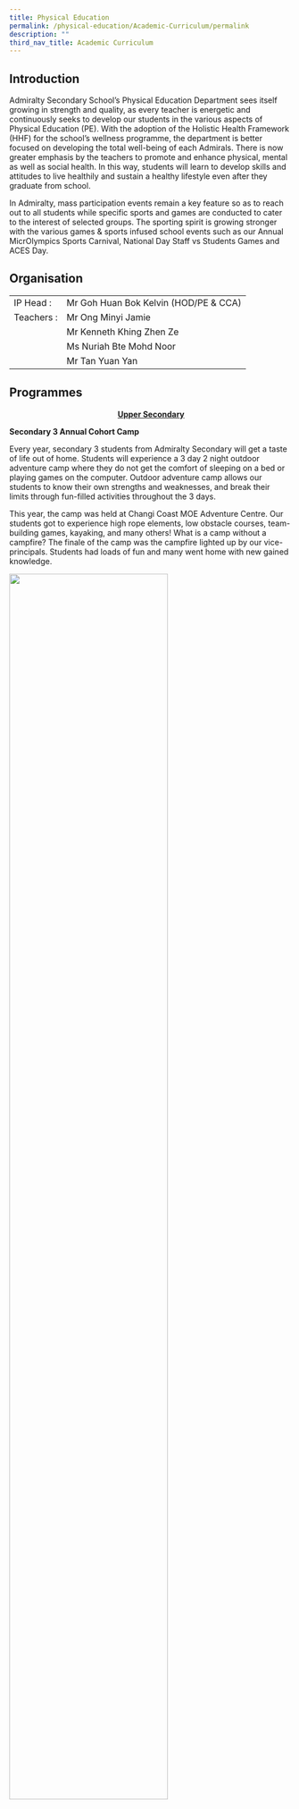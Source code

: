 ```yaml
---
title: Physical Education
permalink: /physical-education/Academic-Curriculum/permalink
description: ""
third_nav_title: Academic Curriculum
---
```

Introduction
------------

Admiralty Secondary School’s Physical Education Department sees itself growing in strength and quality, as every teacher is energetic and continuously seeks to develop our students in the various aspects of Physical Education (PE). With the adoption of the Holistic Health Framework (HHF) for the school’s wellness programme, the department is better focused on developing the total well-being of each Admirals. There is now greater emphasis by the teachers to promote and enhance physical, mental as well as social health. In this way, students will learn to develop skills and attitudes to live healthily and sustain a healthy lifestyle even after they graduate from school.

In Admiralty, mass participation events remain a key feature so as to reach out to all students while specific sports and games are conducted to cater to the interest of selected groups. The sporting spirit is growing stronger with the various games & sports infused school events such as our Annual MicrOlympics Sports Carnival, National Day Staff vs Students Games and ACES Day.


Organisation
------------

|  |  |
|---|---|
| IP Head         : | Mr Goh Huan Bok Kelvin (HOD/PE & CCA)  |
| Teachers       :  | Mr Ong Minyi Jamie |
|  | Mr Kenneth Khing Zhen Ze |
|  | Ms Nuriah Bte Mohd Noor  |
|   |  Mr Tan Yuan Yan |

Programmes
----------

<p style="text-align: center;">&nbsp;<strong style="background-color: transparent; text-align: left;"><span style="text-decoration: underline;">Upper Secondary</span></strong></p>

**Secondary 3 Annual Cohort Camp**

Every year, secondary 3 students from Admiralty Secondary will get a taste of life out of home. Students will experience a 3 day 2 night outdoor adventure camp where they do not get the comfort of sleeping on a bed or playing games on the computer. Outdoor adventure camp allows our students to know their own strengths and weaknesses, and break their limits through fun-filled activities throughout the 3 days.

This year, the camp was held at Changi Coast MOE Adventure Centre. Our students got to experience high rope elements, low obstacle courses, team-building games, kayaking, and many others! What is a camp without a campfire? The finale of the camp was the campfire lighted up by our vice-principals. Students had loads of fun and many went home with new gained knowledge.

<img src="/images/pe1.png"
		 style="width:75%">

<p style="text-align: center;"><em>Instructors going through the techniques of belaying with the students, in preparation for rock climbing (over the right)</em></p>

<img src="/images/pe2.png"
		 style="width:75%">

<p style="text-align: center;"><em>Students’ holding on to each other’s kayaks to form a chain to withstand the strong waves</em></p>

<img src="/images/pe3.png"
		 style="width:75%">

<p style="text-align: center;"><em>Students displaying one of our lights value, Graciousness by serving their fellow school mates lunch.</em></p>

<img src="/images/diamonds%20in%20triplicate.jpg"
		 style="width:40%">

**Weekly Fun & Fitness Club (FFC)**

The Fun and Fitness Club was created to replace the passé Trim & Fit programme as it seeks to make physical activity more engaging. Catering to students with higher body mass indices (BMI), the FFC aims to get these students to see that sports and exercise not only helps to improve their health and reduce weight but is fun and interesting at the same time. FFC kicked off the year with a series of activities under the Sports Education Programme (SEP). Over the years our students have participated in various sports such as Archery, Chanbara, Combat Aerobics, Floorball, Futsal, Hip Hop Dance, Inline Skating, Silat, Kangoo Jump, Soccer and Tag Rugby. The SEP allows the students to experience a variety of sports on top of the activities conducted during the school’s normal PE programme. The various programmes all work with this goal in mind: To motivate the students to make sports and wellness part of their lifestyle and to continue with this habit even after they graduate from school.

The PE department organised our inaugural fun camp for our Fun & Fitness Club members on 6 - 7 June. The objective of the 2 days 1 night camp was to engage our overweight students in fun and healthy activities which help them to work out at the same time. The camp was led by our Sports & Health Ambassadors and ex-students, whom facilitated the activities and encouraged the FFC members during the activities.

The campers engaged in activities such as "ADSS Running Man", "Amazing Race", shopping for their own ingredients for their outdoor cooking and a health talk on diet and exercising. The finale of the camp was a "Treasure Hunt" on Pulau Ubin on the second day. The campers trekked to various checkpoints across Pulau Ubin while appreciating the beauty of the nature. Their perseverance paid off as they strove to complete the entire hike of 8-10 km.  

<img src="/images/diamonds%20in%20triplicate.jpg"
		 style="width:40%">

**Sports Carnival**

The ADSS Sports Carnival is organized yearly to promote mass participation in sports and games. Students will initiate their own training programs to prepare themselves for this hotly contested carnival. On the carnival day itself, students will represent their house colour (yellow, blue, red or green) in sports such as soccer, captain ball, handball, floorball, basketball and campus relay. Various fun game booths are also set up by the different houses to test skills and abilities of everyone!

At the end of the day, points will be calculated from every victory and a house champion will be named for the year. 

<img src="/images/pe4.png"
		 style="width:75%">

<p style="text-align: center;"><em>Students and teachers participating in all kinds of sports such as floor ball and captain’s ball during sports carnival</em></p>

<img src="/images/diamonds%20in%20triplicate.jpg"
		 style="width:40%">

<p style="text-align: center;">&nbsp;<strong style="background-color: transparent; text-align: left;"><span style="text-decoration: underline;">Lower Secondary</span></strong></p>

**Healthy Lifestyle Week**

The healthy activities and events held for the students, staff and parents were well received. The focus for the Healthy Lifestyle Week was the students, staff and parents’ well-being at heart. The school organized two workshop sessions for students and parents to pick up tips on healthy eating and how to cook healthily. There was an Inter-House Quiz during the school assembly to provide our teachers and students with useful tips on leading a healthy lifestyle. These events are in line with our school objectives of ensuring that the students, staff and parents are engaged in activities that promote and develop physical and social health.

<img src="/images/pe5.png"
		 style="width:75%">

<p style="text-align: center;"><em>Parents and students working together to prepare healthy meals for the teachers</em></p>

<img src="/images/diamonds%20in%20triplicate.jpg"
		 style="width:40%">

**NAPFA Test**

As part of the Ministry of Education (MOE) Sports For Life programme, students of Admiralty are required to participate in the National Physical Fitness Assessment (NAPFA) annually. In Admiralty, students spent a sporty afternoon challenging themselves at each station while teachers and staff of Admiralty gear up to assist and encourage our students in their NAPFA.

<img src="/images/pe6.png"
		 style="width:75%">
		 
<img src="/images/pe7.png"
		 style="width:50%">

<p style="text-align: center;"><em>Students being assessed on their sit up (left), standing board jump (right) and shuttle run (down) during NAPFA testing</em></p>